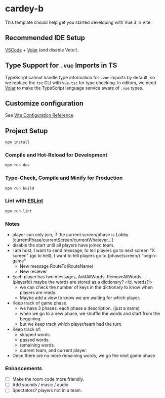 # cardey-b

This template should help get you started developing with Vue 3 in Vite.

## Recommended IDE Setup

[VSCode](https://code.visualstudio.com/) + [Volar](https://marketplace.visualstudio.com/items?itemName=Vue.volar) (and disable Vetur).

## Type Support for `.vue` Imports in TS

TypeScript cannot handle type information for `.vue` imports by default, so we replace the `tsc` CLI with `vue-tsc` for type checking. In editors, we need [Volar](https://marketplace.visualstudio.com/items?itemName=Vue.volar) to make the TypeScript language service aware of `.vue` types.

## Customize configuration

See [Vite Configuration Reference](https://vitejs.dev/config/).

## Project Setup

```sh
npm install
```

### Compile and Hot-Reload for Development

```sh
npm run dev
```

### Type-Check, Compile and Minify for Production

```sh
npm run build
```

### Lint with [ESLint](https://eslint.org/)

```sh
npm run lint
```

### Notes

-   player can only join, if the current screen/phase is Lobby [currentPhase/currentScreen/currentWhatever...]
-   disable the start until all players have joined team.
-   I am host, I want to send message, to tell players go to next screen "X screen" (go to hell), I want to tell players go to (phase/screen/) "begin-game"
    -   New message RouteTo(RouteName)
    -   New reciever
-   Each player has two messages, AddAllWords, RemoveAllWords -- (playerId) maybe the words are stored as a dictionary? <id, words[]>
    -   we can check the number of keys in the dictionary to know when players are ready.
    -   Maybe add a view to know we are waiting for which player.
-   Keep track of game phase.
    -   we have 3 phases, each phase a description. (just a name)
    -   when we go to a new phase, we shuffle the words and start from the beggining.
    -   but we keep track which player/team had the turn.
-   Keep track of:
    -   skipped words.
    -   passed words.
    -   remaining words.
    -   current team, and current player.
-   Once there are no more remaining words, we go the next game phase

### Enhancements

-   [ ] Make the room code more friendly.
-   [ ] Add sounds / music / audio
-   [ ] Spectators? players not in a team.
